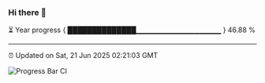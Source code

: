 ### Hi there 👋

⏳ Year progress { ██████████████▁▁▁▁▁▁▁▁▁▁▁▁▁▁▁▁ } 46.88 %

---

⏰ Updated on Sat, 21 Jun 2025 02:21:03 GMT

![Progress Bar CI](https://github.com/IshwaranRudhara/GIT-ACTION/workflows/Progress%20Bar%20CI/badge.svg)
